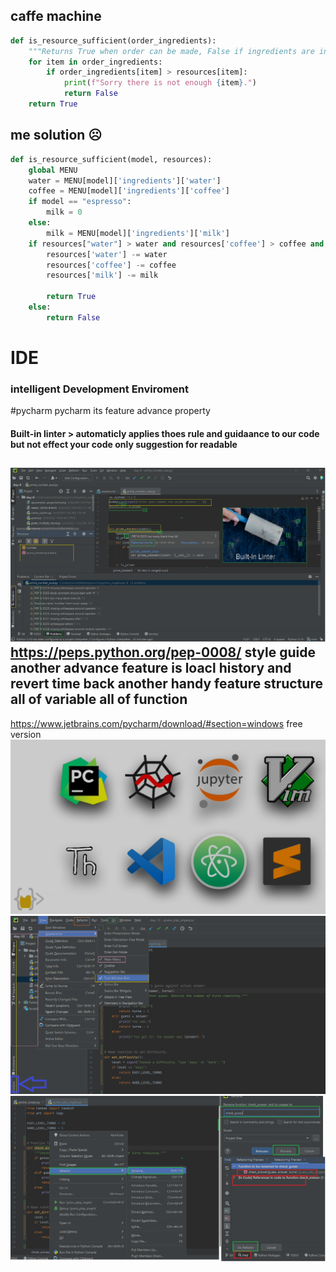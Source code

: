 ##  caffe machine
```python
def is_resource_sufficient(order_ingredients):
    """Returns True when order can be made, False if ingredients are insufficient."""
    for item in order_ingredients:
        if order_ingredients[item] > resources[item]:
            print(f"​Sorry there is not enough {item}.")
            return False
    return True
```
## me solution ☹
```python
def is_resource_sufficient(model, resources):
    global MENU
    water = MENU[model]['ingredients']['water']
    coffee = MENU[model]['ingredients']['coffee']
    if model == "espresso":
        milk = 0
    else:
        milk = MENU[model]['ingredients']['milk']
    if resources["water"] > water and resources['coffee'] > coffee and resources['milk'] >= milk:
        resources['water'] -= water
        resources['coffee'] -= coffee
        resources['milk'] -= milk

        return True
    else:
        return False
 ```
# IDE
### intelligent Development Enviroment
#pycharm 
pycharm  its feature advance  property   
#### Built-in linter > automaticly applies thoes rule and guidaance to our code but not effect your code only suggestion for readable
![pycharm_3](https://raw.githubusercontent.com/wer340/python-angelayu/main/day-15/image/pycharm3_linter.png)
https://peps.python.org/pep-0008/  style guide 
another advance feature  is   loacl history and revert time back 
another handy feature structure   all of variable  all of function
------
https://www.jetbrains.com/pycharm/download/#section=windows   free version
![ide type](https://raw.githubusercontent.com/wer340/python-angelayu/main/day-15/image/ide.png)
![pycharm_1](https://raw.githubusercontent.com/wer340/python-angelayu/main/day-15/image/pycharm_feaature.png)
![pycharm_2](https://raw.githubusercontent.com/wer340/python-angelayu/main/day-15/image/pycharm2.png)

